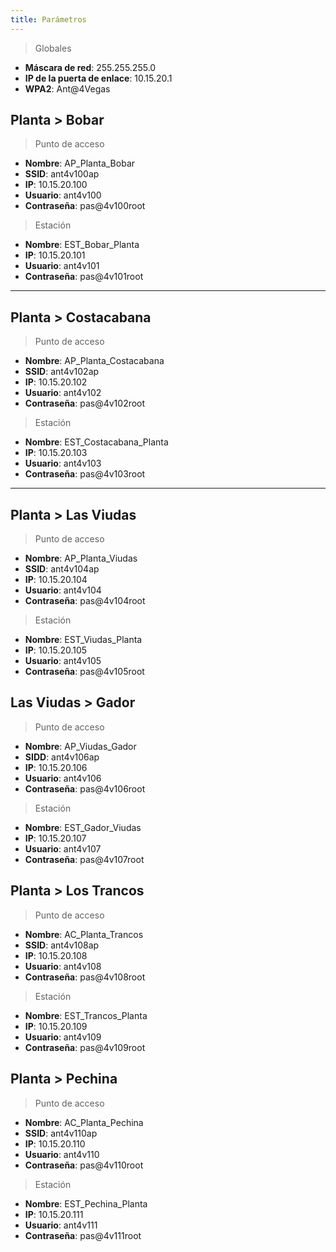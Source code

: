 ```yaml
---
title: Parámetros
---
```


> Globales

- **Máscara de red**: 255.255.255.0
- **IP de la puerta de enlace**: 10.15.20.1
- **WPA2**: Ant@4Vegas

## Planta > Bobar

> Punto de acceso

- **Nombre**: AP_Planta_Bobar
- **SSID**: ant4v100ap
- **IP**: 10.15.20.100
- **Usuario**: ant4v100
- **Contraseña**: pas@4v100root

> Estación

- **Nombre**: EST_Bobar_Planta
- **IP**: 10.15.20.101
- **Usuario**: ant4v101
- **Contraseña**: pas@4v101root

---

## Planta > Costacabana

> Punto de acceso

- **Nombre**: AP_Planta_Costacabana
- **SSID**: ant4v102ap
- **IP**: 10.15.20.102
- **Usuario**: ant4v102
- **Contraseña**: pas@4v102root

> Estación

- **Nombre**: EST_Costacabana_Planta
- **IP**: 10.15.20.103
- **Usuario**: ant4v103
- **Contraseña**: pas@4v103root

---

## Planta > Las Viudas

> Punto de acceso

- **Nombre**: AP_Planta_Viudas
- **SSID**: ant4v104ap
- **IP**: 10.15.20.104
- **Usuario**: ant4v104
- **Contraseña**: pas@4v104root

> Estación

- **Nombre**: EST_Viudas_Planta
- **IP**: 10.15.20.105
- **Usuario**: ant4v105
- **Contraseña**: pas@4v105root

## Las Viudas > Gador

> Punto de acceso

- **Nombre**: AP_Viudas_Gador
- **SIDD**: ant4v106ap
- **IP**: 10.15.20.106
- **Usuario**: ant4v106
- **Contraseña**: pas@4v106root

> Estación

- **Nombre**: EST_Gador_Viudas
- **IP**: 10.15.20.107
- **Usuario**: ant4v107
- **Contraseña**: pas@4v107root

## Planta > Los Trancos

> Punto de acceso

- **Nombre**: AC_Planta_Trancos
- **SSID**: ant4v108ap
- **IP**: 10.15.20.108
- **Usuario**: ant4v108
- **Contraseña**: pas@4v108root

> Estación

- **Nombre**: EST_Trancos_Planta
- **IP**: 10.15.20.109
- **Usuario**: ant4v109
- **Contraseña**: pas@4v109root

## Planta > Pechina

> Punto de acceso

- **Nombre**: AC_Planta_Pechina
- **SSID**: ant4v110ap
- **IP**: 10.15.20.110
- **Usuario**: ant4v110
- **Contraseña**: pas@4v110root

> Estación

- **Nombre**: EST_Pechina_Planta
- **IP**: 10.15.20.111
- **Usuario**: ant4v111
- **Contraseña**: pas@4v111root
